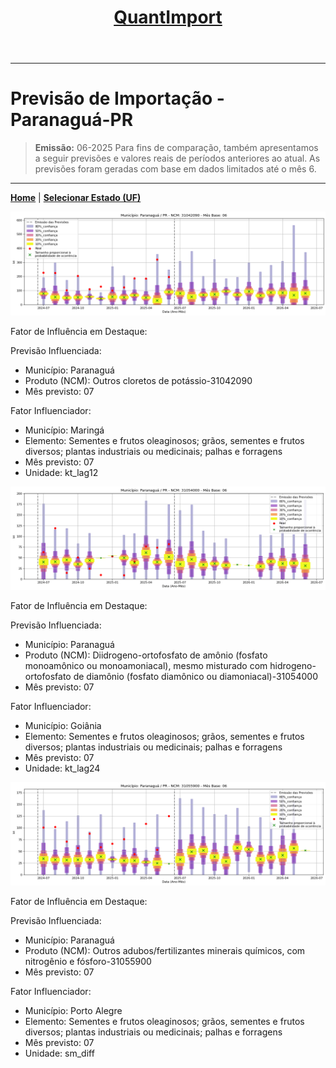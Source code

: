 <header>
    <h1><a href="https://quantimportbrazil.github.io/Sobre/">QuantImport</a></h1>
</header>

---

# Previsão de Importação - Paranaguá-PR

> **Emissão:** 06-2025
> Para fins de comparação, também apresentamos a seguir previsões e valores reais de períodos anteriores ao atual.
> As previsões foram geradas com base em dados limitados até o mês 6.

---

**[Home](https://quantimportbrazil.github.io/Sobre/)** | **[Selecionar Estado (UF)](https://quantimportbrazil.github.io/Unidades_Federativas/)**


![Gráfico de Previsão](31042090.png)

Fator de Influência em Destaque:

Previsão Influenciada:
- Município: Paranaguá
- Produto (NCM): Outros cloretos de potássio-31042090 
- Mês previsto: 07

Fator Influenciador:
- Município: Maringá
- Elemento: Sementes e frutos oleaginosos; grãos, sementes e frutos diversos; plantas industriais ou medicinais; palhas e forragens
- Mês previsto: 07
- Unidade: kt_lag12







![Gráfico de Previsão](31054000.png)

Fator de Influência em Destaque:

Previsão Influenciada:
- Município: Paranaguá
- Produto (NCM): Diidrogeno-ortofosfato de amônio (fosfato monoamônico ou monoamoniacal), mesmo misturado com hidrogeno-ortofosfato de diamônio (fosfato diamônico ou diamoniacal)-31054000 
- Mês previsto: 07

Fator Influenciador:
- Município: Goiânia
- Elemento: Sementes e frutos oleaginosos; grãos, sementes e frutos diversos; plantas industriais ou medicinais; palhas e forragens
- Mês previsto: 07
- Unidade: kt_lag24







![Gráfico de Previsão](31055900.png)

Fator de Influência em Destaque:

Previsão Influenciada:
- Município: Paranaguá
- Produto (NCM): Outros adubos/fertilizantes minerais químicos, com nitrogênio e fósforo-31055900 
- Mês previsto: 07

Fator Influenciador:
- Município: Porto Alegre
- Elemento: Sementes e frutos oleaginosos; grãos, sementes e frutos diversos; plantas industriais ou medicinais; palhas e forragens
- Mês previsto: 07
- Unidade: sm_diff





